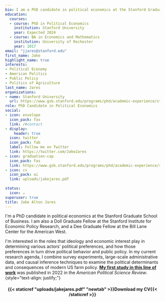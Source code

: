 ```yaml
---
bio: I am a PhD candidate in political economics at the Stanford Graduate School of Business.
education:
  courses:
  - course: PhD in Political Economics
    institution: Stanford University
    year: Expected 2024
  - course: BA in Economics and Mathematics
    institution: University of Rochester
    year: 2017
email: "jjares@stanford.edu"
first_name: Jake
highlight_name: true
interests:
- Political Economy
- American Politics
- Public Policy
- Politics of Agriculture
last_name: Jares
organizations:
- name: Stanford University
  url: https://www.gsb.stanford.edu/programs/phd/academic-experience/students/jake-jares
role: PhD Candidate in Political Economics
social:
- icon: envelope
  icon_pack: fas
  link: /#contact
- display:
    header: true
  icon: twitter
  icon_pack: fab
  label: Follow me on Twitter
  link: https://twitter.com/JakeJares
- icon: graduation-cap
  icon_pack: fas
  link: https://www.gsb.stanford.edu/programs/phd/academic-experience/students/jake-jares
- icon: cv
  icon_pack: ai
  link: uploads/jakejares.pdf
  
status:
  icon: ☕️
superuser: true
title: Jake Alton Jares
---
```


I'm a PhD candidate in political economics at the Stanford Graduate School of Business. I am also a Doll Graduate Fellow at the Stanford Institute for Economic Policy Research, and a Dee Graduate Fellow at the Bill Lane Center for the American West.

I'm interested in the roles that ideology and economic interest play in determining various actors' political preferences, and how those preferences in turn drive political behavior and public policy. In my current research agenda, I combine survey experiments, large-scale administrative data, and causal inference techniques to examine the political determinants and consequences of modern US farm policy. [**My first study in this line of work**](https://doi.org/10.1017/S0003055422000314) was published in 2022 in the *American Political Science Review*.
{style="text-align: justify;"}

<center> 

#### <i class="fa fa-download" aria-hidden="true" style="color:#035AA6"></i> {{< staticref "uploads/jakejares.pdf" "newtab" >}}Download my CV{{< /staticref >}}
</center> 
